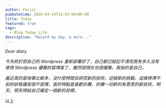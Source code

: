 ```yaml
---
author: Parvis
pubDatetime: 2024-04-14T14:43:04+00:00
title: Today
featured: true
tags:
  - Blog Today Life
description: "Record my day, & more .."
---
```


*Dear diary*    

*今天終於把自己的 Wordpress 重新部署好了，自己都已經記不清究竟有多久沒有使用 Wordpress 優雅的寫博客了，雖然說現在也很優雅，我指的是自己。*     

*最近真的是瑣事比較多，沒什麼時間去研究新的技術，迎接新的挑戰，這樣停滯不前的狀態讓我很不習慣，我的特點是喜歡折騰，折騰一切新的有意思的新技術，明天，明天得給自己確定一個新的目標。*     

以上